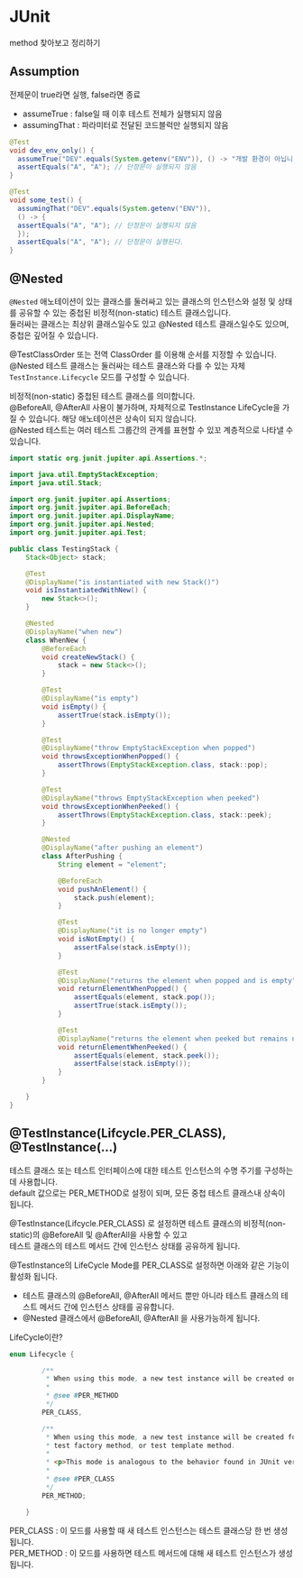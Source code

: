 # JUnit 
method 찾아보고 정리하기  

## Assumption
전제문이 true라면 실행, false라면 종료  
- assumeTrue : false일 때 이후 테스트 전체가 실행되지 않음  
- assumingThat : 파라미터로 전달된 코드블럭만 실행되지 않음  
```java
@Test
void dev_env_only() {
  assumeTrue("DEV".equals(System.getenv("ENV")), () -> "개발 환경이 아닙니다.");
  assertEquals("A", "A"); // 단정문이 실행되지 않음
}

@Test
void some_test() {
  assumingThat("DEV".equals(System.getenv("ENV")),
  () -> {
  assertEquals("A", "A"); // 단정문이 실행되지 않음
  });
  assertEquals("A", "A"); // 단정문이 실행된다.
}
```
## @Nested
`@Nested` 애노테이션이 있는 클래스를 둘러싸고 있는 클래스의 인스턴스와 설정 및 상태를 공유할 수 있는 중첩된 비정적(non-static) 테스트 클래스입니다.  
둘러싸는 클래스는 최상위 클래스일수도 있고 @Nested 테스트 클래스일수도 있으며, 중첩은 깊어질 수 있습니다.  
  
@TestClassOrder 또는 전역 ClassOrder 를 이용해 순서를 지정할 수 있습니다.  
@Nested 테스트 클래스는 둘러싸는 테스트 클래스와 다를 수 있는 자체 `TestInstance.Lifecycle` 모드를 구성할 수 있습니다.  
  
비정적(non-static) 중첩된 테스트 클래스를 의미합니다.  
@BeforeAll, @AfterAll 사용이 불가하며, 자체적으로 TestInstance LifeCycle을 가질 수 있습니다. 해당 애노테이션은 상속이 되지 않습니다.  
@Nested 테스트는 여러 테스트 그룹간의 관계를 표현할 수 있꼬 계층적으로 나타낼 수 있습니다.  
```java
import static org.junit.jupiter.api.Assertions.*;

import java.util.EmptyStackException;
import java.util.Stack;

import org.junit.jupiter.api.Assertions;
import org.junit.jupiter.api.BeforeEach;
import org.junit.jupiter.api.DisplayName;
import org.junit.jupiter.api.Nested;
import org.junit.jupiter.api.Test;

public class TestingStack {
	Stack<Object> stack;

	@Test
	@DisplayName("is instantiated with new Stack()")
	void isInstantiatedWithNew() {
		new Stack<>();
	}

	@Nested
	@DisplayName("when new")
	class WhenNew {
		@BeforeEach
		void createNewStack() {
			stack = new Stack<>();
		}

		@Test
		@DisplayName("is empty")
		void isEmpty() {
			assertTrue(stack.isEmpty());
		}

		@Test
		@DisplayName("throw EmptyStackException when popped")
		void throwsExceptionWhenPopped() {
			assertThrows(EmptyStackException.class, stack::pop);
		}

		@Test
		@DisplayName("throws EmptyStackException when peeked")
		void throwsExceptionWhenPeeked() {
			assertThrows(EmptyStackException.class, stack::peek);
		}

		@Nested
		@DisplayName("after pushing an element")
		class AfterPushing {
			String element = "element";

			@BeforeEach
			void pushAnElement() {
				stack.push(element);
			}

			@Test
			@DisplayName("it is no longer empty")
			void isNotEmpty() {
				assertFalse(stack.isEmpty());
			}

			@Test
			@DisplayName("returns the element when popped and is empty")
			void returnElementWhenPopped() {
				assertEquals(element, stack.pop());
				assertTrue(stack.isEmpty());
			}

			@Test
			@DisplayName("returns the element when peeked but remains not empty")
			void returnElementWhenPeeked() {
				assertEquals(element, stack.peek());
				assertFalse(stack.isEmpty());
			}
		}

	}
}
```
## @TestInstance(Lifcycle.PER_CLASS), @TestInstance(...)
테스트 클래스 또는 테스트 인터페이스에 대한 테스트 인스턴스의 수명 주기를 구성하는 데 사용합니다.  
default 값으로는 PER_METHOD로 설정이 되며, 모든 중첩 테스트 클래스내 상속이 됩니다.  
  
@TestInstance(Lifcycle.PER_CLASS) 로 설정하면 테스트 클래스의 비정적(non-static)의 @BeforeAll 및 @AfterAll을 사용할 수 있고  
테스트 클래스의 테스트 메서드 간에 인스턴스 상태를 공유하게 됩니다.  
  
@TestInstance의 LifeCycle Mode를 PER_CLASS로 설정하면 아래와 같은 기능이 활성화 됩니다.  
- 테스트 클래스의 @BeforeAll, @AfterAll 메서드 뿐만 아니라 테스트 클래스의 테스트 메서드 간에 인스턴스 상태를 공유합니다.  
- @Nested 클래스에서 @BeforeAll, @AfterAll 을 사용가능하게 됩니다.  
  
LifeCycle이란?  
```java
enum Lifecycle {

        /**
         * When using this mode, a new test instance will be created once per test class.
         *
         * @see #PER_METHOD
         */
        PER_CLASS,

        /**
         * When using this mode, a new test instance will be created for each test method,
         * test factory method, or test template method.
         *
         * <p>This mode is analogous to the behavior found in JUnit versions 1 through 4.
         *
         * @see #PER_CLASS
         */
        PER_METHOD;

    }
```
PER_CLASS : 이 모드를 사용할 때 새 테스트 인스턴스는 테스트 클래스당 한 번 생성됩니다.  
PER_METHOD : 이 모드를 사용하면 테스트 메서드에 대해 새 테스트 인스턴스가 생성됩니다.  


